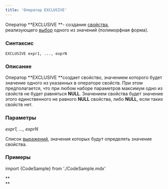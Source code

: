 ```yaml
---
title: 'Оператор EXCLUSIVE'
---
```


Оператор **EXCLUSIVE **- создание [свойства](Свойства.md), реализующего [выбор](Выбор_CASE_IF_MULTI_OVERRIDE_EXCLUSIVE.md#exclusive) одного из значений (полиморфная форма).

### Синтаксис

    EXCLUSIVE expr1, ..., exprN

### Описание

Оператор **EXCLUSIVE **создает свойство, значением которого будет значение одного из указанных в операторе свойств. При этом предполагается, что при любом наборе параметров максимум одно из свойств не будет равняться **NULL**. Значением свойства будет значение этого единственного не равного **NULL** свойства, либо **NULL**, если таких свойств нет.

### Параметры

*expr1, ..., exprN*

Список [выражений](Выражения.md), значения которых будут определять значение свойства.

### Примеры


import {CodeSample} from './CodeSample.mdx'

<CodeSample url="https://ru-documentation.lsfusion.org/sample?file=OperatorPropertySample&block=exclusive"/>

**  
**
